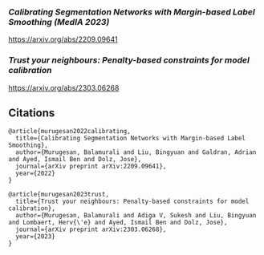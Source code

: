 ### *Calibrating Segmentation Networks with Margin-based Label Smoothing (MedIA 2023)* 
https://arxiv.org/abs/2209.09641

### *Trust your neighbours: Penalty-based constraints for model calibration* 
https://arxiv.org/abs/2303.06268


## Citations
```
@article{murugesan2022calibrating,
  title={Calibrating Segmentation Networks with Margin-based Label Smoothing},
  author={Murugesan, Balamurali and Liu, Bingyuan and Galdran, Adrian and Ayed, Ismail Ben and Dolz, Jose},
  journal={arXiv preprint arXiv:2209.09641},
  year={2022}
}
```

```
@article{murugesan2023trust,
  title={Trust your neighbours: Penalty-based constraints for model calibration},
  author={Murugesan, Balamurali and Adiga V, Sukesh and Liu, Bingyuan and Lombaert, Herv{\'e} and Ayed, Ismail Ben and Dolz, Jose},
  journal={arXiv preprint arXiv:2303.06268},
  year={2023}
}
```
